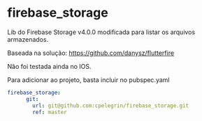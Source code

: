 # firebase_storage
Lib do Firebase Storage v4.0.0 modificada para listar os arquivos armazenados.

Baseada na solução: https://github.com/danysz/flutterfire

Não foi testada ainda no IOS.


Para adicionar ao projeto, basta incluir no pubspec.yaml

``` yaml
firebase_storage:  
      git:  
        url: git@github.com:cpelegrin/firebase_storage.git  
        ref: master
```